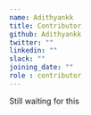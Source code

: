 ```yaml
---
name: Adithyankk
title: Contributor
github: Adithyankk
twitter: ""
linkedin: ""
slack: ""
joining_date: ""
role : contributor
---
```


Still waiting for this
